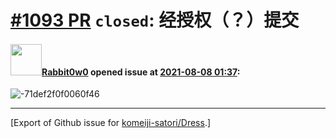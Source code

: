 # [\#1093 PR](https://github.com/komeiji-satori/Dress/pull/1093) `closed`: 经授权（？）提交

#### <img src="https://avatars.githubusercontent.com/u/21006278?u=bf32caa154891a5f249c3761d6ca8c897c9f8034&v=4" width="50">[Rabbit0w0](https://github.com/Rabbit0w0) opened issue at [2021-08-08 01:37](https://github.com/komeiji-satori/Dress/pull/1093):

![-71def2f0f0060f46](https://user-images.githubusercontent.com/21006278/128617978-1eb89482-4122-427b-b504-b7993a002f3e.png)





-------------------------------------------------------------------------------



[Export of Github issue for [komeiji-satori/Dress](https://github.com/komeiji-satori/Dress).]
